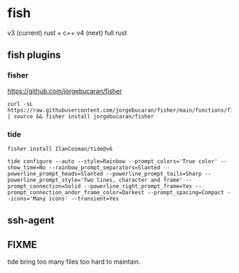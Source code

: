 # fish


v3 (current) rust + c++
v4 (next) full rust


## fish plugins

### fisher

https://github.com/jorgebucaran/fisher

```
curl -sL https://raw.githubusercontent.com/jorgebucaran/fisher/main/functions/fisher.fish | source && fisher install jorgebucaran/fisher
```

### tide

```
fisher install IlanCosman/tide@v6

tide configure --auto --style=Rainbow --prompt_colors='True color' --show_time=No --rainbow_prompt_separators=Slanted --powerline_prompt_heads=Slanted --powerline_prompt_tails=Sharp --powerline_prompt_style='Two lines, character and frame' --prompt_connection=Solid --powerline_right_prompt_frame=Yes --prompt_connection_andor_frame_color=Darkest --prompt_spacing=Compact --icons='Many icons' --transient=Yes

```
## ssh-agent

## FIXME
tide bring too many files too hard to maintain.
